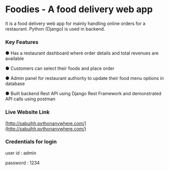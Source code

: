 # Foodies - A food delivery web app

It is a food delivery web app for mainly handling online orders for a 
restaurant. Python (Django) is used in backend.

### Key Features
●	Has a restaurant dashboard where order details and total revenues are available

●	Customers can select their foods and place order

●	Admin panel for restaurant authority to update their food menu options in database

●   Built backend Rest API using Django Rest Framework and demonstrated API calls using postman

### Live Website Link

[http://sabujhh.pythonanywhere.com/](http://sabujhh.pythonanywhere.com/)


### Credentials for login

user id : admin

password : 1234